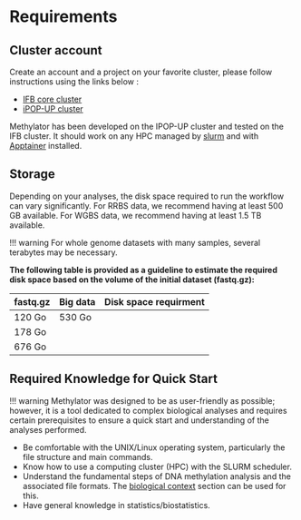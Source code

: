 # Requirements

## Cluster account 

Create an account and a project on your favorite cluster, please follow instructions using the links below :    
- [IFB core cluster](https://parisepigenetics.github.io/bibs/cluster/ifb/#/cluster/)  
- [iPOP-UP cluster](https://parisepigenetics.github.io/bibs/cluster/ipopup/#/cluster/)

Methylator has been developed on the IPOP-UP cluster and tested on the IFB cluster. It should work on any HPC managed by [slurm](https://slurm.schedmd.com/quickstart.html) and with [Apptainer](https://apptainer.org/) installed. 

## Storage 

Depending on your analyses, the disk space required to run the workflow can vary significantly. For RRBS data, we recommend having at least 500 GB available. For WGBS data, we recommend having at least 1.5 TB available.

!!! warning
    For whole genome datasets with many samples, several terabytes may be necessary.

**The following table is provided as a guideline to estimate the required disk space based on the volume of the initial dataset (fastq.gz):**

| fastq.gz | Big data | Disk space requirment |
| -------- | -------- | --------------------- |
| 120 Go   | 530 Go   |                       |
| 178 Go   |          |                       |
| 676 Go   |          |                       | 


## Required Knowledge for Quick Start

!!! warning
    Methylator was designed to be as user-friendly as possible; however, it is a tool dedicated to complex biological analyses and requires certain prerequisites to ensure a quick start and understanding of the analyses performed.

- Be comfortable with the UNIX/Linux operating system, particularly the file structure and main commands.
- Know how to use a computing cluster (HPC) with the SLURM scheduler.
-  Understand the fundamental steps of DNA methylation analysis and the associated file formats. The [biological context](biological_context.md) section can be used for this.
-  Have general knowledge in statistics/biostatistics.
